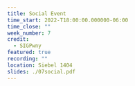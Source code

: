 ```yaml
---
title: Social Event
time_start: 2022-T18:00:00.000000-06:00
time_close: ""
week_number: 7
credit:
  - SIGPwny
featured: true
recording: ""
location: Siebel 1404
slides: ./07social.pdf
---
```

